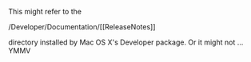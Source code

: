 This might refer to the 

/Developer/Documentation/[[ReleaseNotes]]

directory installed by Mac OS X's Developer package. Or it might not ... YMMV